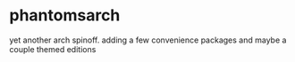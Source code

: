 # phantomsarch
yet another arch spinoff. adding a few convenience packages and maybe a couple themed editions
